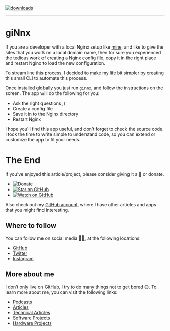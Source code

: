 [![downloads][downloads-badge]][npm-stat]

[downloads-badge]: https://img.shields.io/npm/dm/ginnx.svg?style=flat-square
[npm-stat]: http://npm-stat.com/charts.html?package=ginnx&from=2016-04-01

---

# giNnx

If you are a developer with a local Nginx setup like [mine](https://github.com/davidgatti/my-development-setup/tree/master/05_custom_domains), and like to give the sites that you work on a local domain name, then for sure you experienced the tedious work of creating a Nginx config file, copy it in the right place and restart Nginx to load the new configuration.

To stream line this process, I decided to make my life bit simpler by creating this small CLI to automate this process.

Once installed globally you just run `ginnx`, and follow the instructions on the screen. The app will do the following for you:

- Ask the right questions ;)
- Create a config file
- Save it in to the Nginx directory
- Restart Nginx

I hope you'll find this app useful, and don't forget to check the source code. I took the time to write simple to understand code, so you can extend or customize the app to fit your needs.

# The End

If you've enjoyed this article/project, please consider giving it a 🌟 or donate.

- [![Donate](https://img.shields.io/badge/Donate-PayPal-green.svg)](https://www.paypal.me/gattidavid/25)
- [![Star on GitHub](https://img.shields.io/github/stars/davidgatti/ginnx.svg?style=social)](https://github.com/davidgatti/ginnx/stargazers)
- [![Watch on GitHub](https://img.shields.io/github/watchers/davidgatti/ginnx.svg?style=social)](https://github.com/davidgatti/ginnx/watchers)

Also check out my [GitHub account](https://github.com/davidgatti), where I have other articles and apps that you might find interesting.

## Where to follow

You can follow me on social media 🐙😇, at the following locations:

- [GitHub](https://github.com/davidgatti)
- [Twitter](https://twitter.com/dawidgatti)
- [Instagram](https://www.instagram.com/gattidavid/)

## More about me

I don’t only live on GitHub, I try to do many things not to get bored 🙃. To learn more about me, you can visit the following links:

- [Podcasts](http://david.gatti.pl/podcasts)
- [Articles](http://david.gatti.pl/articles)
- [Technical Articles](http://david.gatti.pl/technical_articles)
- [Software Projects](http://david.gatti.pl/software_projects)
- [Hardware Projects](http://david.gatti.pl/hardware_projects)